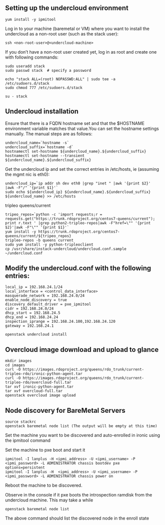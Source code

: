 ## Setting up the undercloud environment
```
yum install -y ipmitool
```
Log in to your machine (baremetal or VM) where you want to install the undercloud as a non-root user (such as the stack user):
```
ssh <non-root-user>@<undercloud-machine>
```
If you don’t have a non-root user created yet, log in as root and create one with following commands:
```
sudo useradd stack
sudo passwd stack  # specify a password

echo "stack ALL=(root) NOPASSWD:ALL" | sudo tee -a /etc/sudoers.d/stack
sudo chmod 777 /etc/sudoers.d/stack

su - stack
```
## Undercloud installation
Ensure that there is a FQDN hostname set and that the $HOSTNAME environment variable matches that value.You can set the hostname settings manually. The manual steps are as follows:

```
undercloud_name=`hostname -s`
undercloud_suffix=`hostname -d`
hostnamectl set-hostname ${undercloud_name}.${undercloud_suffix}
hostnamectl set-hostname --transient ${undercloud_name}.${undercloud_suffix}
```
Get the undercloud ip and set the correct entries in /etc/hosts, ie (assuming the mgmt nic is eth0):
```
undercloud_ip=`ip addr sh dev eth0 |grep "inet " |awk '{print $2}' |awk -F"/" '{print $1}'`
sudo echo ${undercloud_ip} ${undercloud_name}.${undercloud_suffix} ${undercloud_name} >> /etc/hosts
```
tripleo queens/current
```
tripeo_repos=`python -c 'import requests;r = requests.get("https://trunk.rdoproject.org/centos7-queens/current"); print r.text ' |grep python2-tripleo-repos|awk -F"href=\"" '{print $2}'|awk -F"\"" '{print $1}'`
yum install -y https://trunk.rdoproject.org/centos7-queens/current/${tripeo_repos}
tripleo-repos -b queens current
sudo yum install -y python-tripleoclient
cp /usr/share/instack-undercloud/undercloud.conf.sample ~/undercloud.conf
```
## Modify the undercloud.conf with the following entries:
```
local_ip = 192.168.24.1/24
local_interface = <control_data_interface>
masquerade_network = 192.168.24.0/24 
enable_node_discovery = true
discovery_default_driver = pxe_ipmitool
cidr = 192.168.24.0/24
dhcp_start = 192.168.24.5
dhcp_end = 192.168.24.24
inspection_iprange = 192.168.24.100,192.168.24.120
gateway = 192.168.24.1
```
```
openstack undercloud install
```
## Overcloud image download and upload to glance
```
mkdir images
cd images
curl -O https://images.rdoproject.org/queens/rdo_trunk/current-tripleo-rdo/ironic-python-agent.tar
curl -O https://images.rdoproject.org/queens/rdo_trunk/current-tripleo-rdo/overcloud-full.tar
tar xvf ironic-python-agent.tar
tar xvf overcloud-full.tar
openstack overcloud image upload
```

## Node discovery for BareMetal Servers
```
source stackrc
openstack baremetal node list (The output will be empty at this time)
```
Set the machine you want to be discovered and auto-enrolled in ironic using the ipmitool command

Set the machine to pxe boot and start it
```
ipmitool -I lanplus -H <ipmi_address> -U <ipmi_username> -P <ipmi_password> -L ADMINISTRATOR chassis bootdev pxe options=persistent
ipmitool -I lanplus -H  <ipmi_address> -U <ipmi_username> -P <ipmi_password> -L ADMINISTRATOR chassis power on
```
Reboot the machine to be discovered.

Observe in the console if it pxe boots the introspection ramdisk from the undercloud machine. This may take a while
```
openstack baremetal node list
```
The above command should list the discovered node in the enroll state